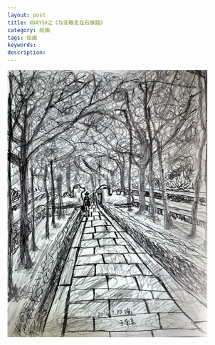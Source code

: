 ```yaml
---
layout: post
title: 《DAYS》之《与亚敏走在石像路》
category: 绘画
tags: 绘画
keywords: 
description: 
---
```


![1_1](/public/img/days/1_1.jpg)

